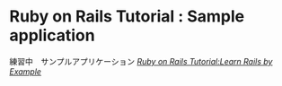 # Ruby on Rails Tutorial : Sample application

練習中　サンプルアプリケーション
[*Ruby on Rails Tutorial:Learn Rails by Example*](http://railstutorial.jp/)
